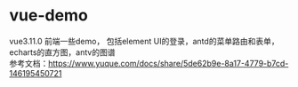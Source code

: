 # vue-demo
vue3.11.0 前端一些demo， 包括element UI的登录，antd的菜单路由和表单，echarts的直方图，antv的图谱  
参考文档：https://www.yuque.com/docs/share/5de62b9e-8a17-4779-b7cd-146195450721
